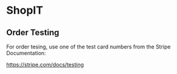 # ShopIT

## Order Testing

For order tesing, use one of the test card numbers from the Stripe Documentation:

https://stripe.com/docs/testing
